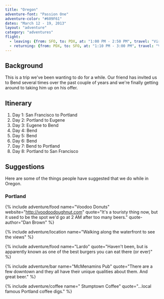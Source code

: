 ```yaml
---
title: "Oregon"
adventure-font: "Passion One"
adventure-color: "#609F61"
dates: "March 12 - 19, 2013"
layout: "adventure"
category: "adventures"
flight:
  - leaving: {from: SFO, to: PDX, at: "1:00 PM - 2:50 PM", travel: "Virgin America #816"}
  - returning: {from: PDX, to: SFO, at: "1:10 PM - 3:00 PM", travel: "Virgin America #817"}
---
```


## Background

This is a trip we've been wanting to do for a while. Our friend has invited us to Bend several times over the past couple of years and we're finally getting around to taking him up on his offer.

## Itinerary

1. Day 1: San Francisco to Portland
1. Day 2: Portland to Eugene
1. Day 3: Eugene to Bend
1. Day 4: Bend
1. Day 5: Bend
1. Day 6: Bend
1. Day 7: Bend to Portland
1. Day 8: Portland to San Francisco

##  Suggestions

Here are some of the things people have suggested that we do while in Oregon.

### Portland

{% include adventure/food name="Voodoo Donuts"
                          website="http://voodoodoughnut.com"
                          quote="It's a touristy thing now, but it used to be the spot we'd go at 2 AM after too many beers."
                          quote-author="Dan Brown"
%}

{% include adventure/location name="Walking along the waterfront to see the views" %}



{% include adventure/food name="Lardo"
                          quote="Haven't been, but is apparently known as one of the best burgers you can eat there (or ever)"
%}

{% include adventure/bar  name="McMenamins Pub"
                          quote="There are a few downtown and they all have their unique qualities about them. And great beer."
%}

{% include adventure/coffee name=" Stumptown Coffee"
                            quote="...local famous Portland coffee digs."
%}

<!--<section id="trip-journal">
<h2>Journal</h2>
</section>-->
